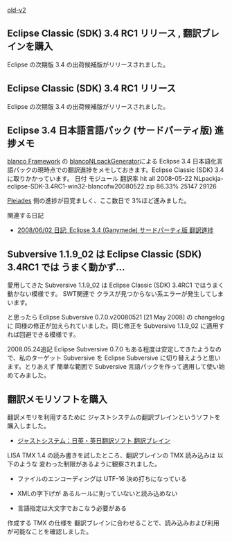 [old-v2](ig080522-orig.html)

## Eclipse Classic (SDK) 3.4 RC1 リリース , 翻訳ブレインを購入

Eclipse の次期版 3.4 の出荷候補版がリリースされました。


## Eclipse Classic (SDK) 3.4 RC1 リリース

Eclipse の次期版 3.4 の出荷候補版がリリースされました。

## Eclipse  3.4  日本語言語パック (サードパーティ版) 進捗メモ

[blanco Framework](http://www.igapyon.jp/blanco/blanco.ja.html) の [blancoNLpackGenerator](http://www.igapyon.jp/blanco/blanconlpackgenerator.html)による Eclipse 3.4 日本語化言語パックの現時点での翻訳進捗をメモしておきます。Eclipse Classic (SDK) 3.4に取りかかっています。
日付
モジュール
翻訳率
hit
all
2008-05-22
NLpackja-eclipse-SDK-3.4RC1-win32-blancofw20080522.zip
86.33%
25147
29126

[Pleiades](http://mergedoc.sourceforge.jp/pleiades.html) 側の進捗が目覚ましく、ここ数日で 3%ほど進みました。

関連する日記


* [2008/06/02 日記: Eclipse 3.4 (Ganymede) サードパーティ版 翻訳進捗](ig080602.html)

## Subversive 1.1.9_02 は Eclipse Classic (SDK) 3.4RC1 では うまく動かず…

愛用してきた Subversive 1.1.9_02 は Eclipse Classic (SDK) 3.4RC1 ではうまく動かない模様です。
SWT関連で クラスが見つからない系エラーが発生してしまいます。

と思ったら Eclipse Subversive 0.7.0.v20080521 [21 May 2008] の changelog に 同様の修正が加えられていました。同じ修正を
Subversive 1.1.9_02 に適用すれば回避できる模様です。

2008.05.24追記 Eclipse Subversive 0.7.0 もある程度は安定してきたようなので、私のターゲット Subversive を Eclipse
Subversive に切り替えようと思います。とりあえず 簡単な範囲で Subversive 言語パックを作って適用して使い始めてみました。

## 翻訳メモリソフトを購入

翻訳メモリを利用するために ジャストシステムの翻訳ブレインというソフトを購入しました。


* [ジャストシステム：日英・英日翻訳ソフト 翻訳ブレイン](http://www.justsystems.com/jp/software/dt/honyaku/)

LISA TMX 1.4 の読み書きを試したところ、翻訳ブレインの TMX 読み込みは 以下のような 変わった制限があるように観察されました。


* ファイルのエンコーディングは UTF-16 決め打ちになっている
  
* XMLの字下げが あるルールに則っていないと読み込めない
  
* 言語指定は大文字でおこなう必要がある

作成する TMX の仕様を 翻訳ブレインに合わせることで、読み込みおよび利用が可能なことを確認しました。